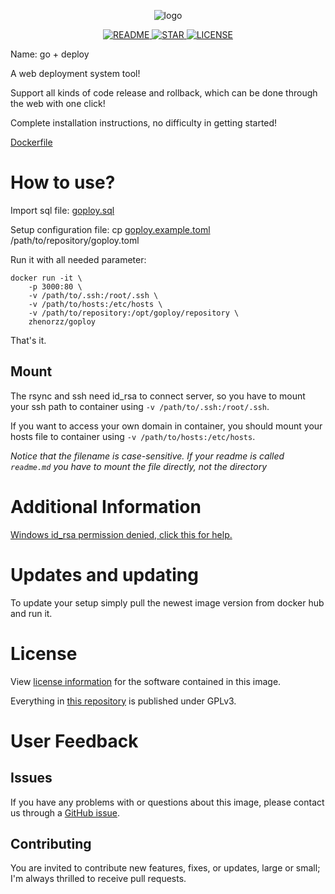 <p align=center>
    <img src="https://raw.githubusercontent.com/zhenorzz/goploy/master/banner.png" alt="logo" title="logo" />
</p>

<p align="center">
  <a href="#">
      <img src="https://img.shields.io/badge/readme%20style-standard-brightgreen.svg" alt="README">
  </a>
  <a href="#">
      <img src="https://img.shields.io/badge/give%20me-a%20star-green.svg" alt="STAR">
  </a>
  <a href="../LICENSE">
    <img src="https://img.shields.io/badge/License-MIT-yellow.svg" alt="LICENSE">
  </a>
</p>

Name: go + deploy

A web deployment system tool!

Support all kinds of code release and rollback, which can be done through the web with one click!

Complete installation instructions, no difficulty in getting started!

[Dockerfile](https://github.com/zhenorzz/goploy/blob/master/docker/Dockerfile)

# How to use?

Import sql file: [goploy.sql](https://github.com/zhenorzz/goploy/blob/master/model/sql/goploy.sql)

Setup configuration file: cp [goploy.example.toml](https://github.com/zhenorzz/goploy/blob/master/goploy.example.toml) /path/to/repository/goploy.toml

Run it with all needed parameter:

```console
docker run -it \
    -p 3000:80 \
    -v /path/to/.ssh:/root/.ssh \
    -v /path/to/hosts:/etc/hosts \
    -v /path/to/repository:/opt/goploy/repository \
    zhenorzz/goploy
```

That's it.

## Mount

The rsync and ssh need id_rsa to connect server, so you have to mount your ssh path to container using `-v /path/to/.ssh:/root/.ssh`.

If you want to access your own domain in container, you should mount your hosts file to container using `-v /path/to/hosts:/etc/hosts`.

*Notice that the filename is case-sensitive. If your readme is called `readme.md` you have to mount the file directly, not the directory*

# Additional Information
[Windows id_rsa permission denied, click this for help.](https://stackoverflow.com/questions/9270734/ssh-permissions-are-too-open-error)
 
# Updates and updating

To update your setup simply pull the newest image version from docker hub and run it.

# License

View [license information](https://github.com/zhenorzz/goploy/blob/master/LICENSE) for the software contained in this image.

Everything in [this repository](https://github.com/zhenorzz/goploy) is published under GPLv3.

# User Feedback

## Issues

If you have any problems with or questions about this image, please contact us through a [GitHub issue](https://github.com/zhenorzz/goploy/issues).

## Contributing

You are invited to contribute new features, fixes, or updates, large or small; I'm always thrilled to receive pull requests.
